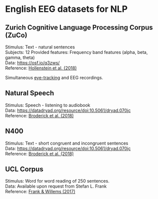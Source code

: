 # English EEG datasets for NLP

## Zurich Cognitive Language Processing Corpus (ZuCo)

Stimulus: Text - natural sentences  
Subjects: 12
Provided features: Frequency band features (alpha, beta, gamma, theta)  
Data: https://osf.io/q3zws/  
Reference: [Hollenstein et al. (2018)](https://www.nature.com/articles/sdata2018291)

Simultaneous [eye-tracking](https://github.com/norahollenstein/cognitiveNLP-dataCollection/tree/master/eye-tracking/english#zuco) and EEG recordings.

## Natural Speech

Stimulus: Speech - listening to audiobook  
Data: https://datadryad.org/resource/doi:10.5061/dryad.070jc  
Reference: [Broderick et al. (2018)](https://www.sciencedirect.com/science/article/pii/S0960982218301465)

## N400

Stimulus: Text - short congruent and incongruent sentences  
Data: https://datadryad.org/resource/doi:10.5061/dryad.070jc  
Reference: [Broderick et al. (2018)](https://www.sciencedirect.com/science/article/pii/S0960982218301465)

## UCL Corpus

Stimulus: Word for word reading of 250 sentences.  
Data: Available upon request from Stefan L. Frank  
Reference: [Frank & Willems (2017)](https://www.tandfonline.com/doi/full/10.1080/23273798.2017.1323109)
